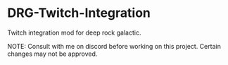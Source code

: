 # DRG-Twitch-Integration
 Twitch integration mod for deep rock galactic.

NOTE: Consult with me on discord before working on this project. Certain changes may not be approved.